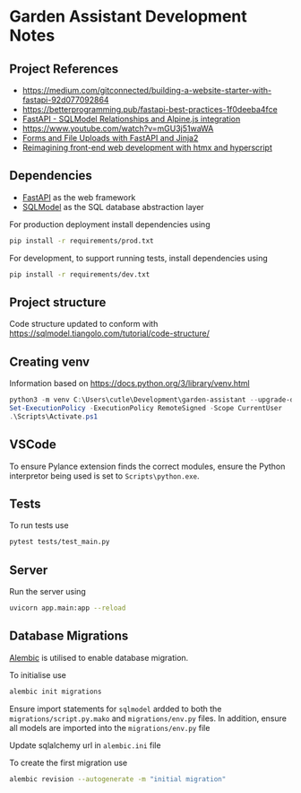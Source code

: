 # Garden Assistant Development Notes

## Project References

* <https://medium.com/gitconnected/building-a-website-starter-with-fastapi-92d077092864>
* <https://betterprogramming.pub/fastapi-best-practices-1f0deeba4fce>
* [FastAPI - SQLModel Relationships and Alpine.js integration](https://www.youtube.com/watch?v=qlXJu2U1jc4)
* <https://www.youtube.com/watch?v=mGU3j51waWA>
* [Forms and File Uploads with FastAPI and Jinja2](https://www.youtube.com/watch?v=L4WBFRQB7Lk)
* [Reimagining front-end web development with htmx and hyperscript](https://nomadiq.hashnode.dev/reimagining-front-end-web-development-with-htmx-and-hyperscript)

## Dependencies

* [FastAPI](https://fastapi.tiangolo.com/) as the web framework
* [SQLModel](https://sqlmodel.tiangolo.com/) as the SQL database abstraction layer

For production deployment install dependencies using

```sh
pip install -r requirements/prod.txt
```

For development, to support running tests, install dependencies using

```sh
pip install -r requirements/dev.txt
```

## Project structure

Code structure updated to conform with <https://sqlmodel.tiangolo.com/tutorial/code-structure/>

## Creating venv

Information based on <https://docs.python.org/3/library/venv.html>

```powershell
python3 -m venv C:\Users\cutle\Development\garden-assistant --upgrade-deps
Set-ExecutionPolicy -ExecutionPolicy RemoteSigned -Scope CurrentUser
.\Scripts\Activate.ps1
```

## VSCode

To ensure Pylance extension finds the correct modules, ensure the Python interpretor being used is set to `Scripts\python.exe`.


## Tests

To run tests use

```sh
pytest tests/test_main.py
```

## Server

Run the server using

```sh
uvicorn app.main:app --reload
```


## Database Migrations

[Alembic](https://alembic.sqlalchemy.org/en/latest/) is utilised to enable database migration.

To initialise use

```sh
alembic init migrations
```

Ensure import statements for `sqlmodel` ardded to both the `migrations/script.py.mako` and `migrations/env.py` files. In addition, ensure all models are imported into the `migrations/env.py` file

Update sqlalchemy url in `alembic.ini` file

To create the first migration use

```sh
alembic revision --autogenerate -m "initial migration"
```
